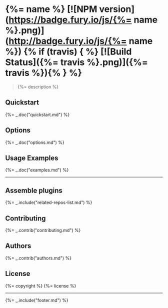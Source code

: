 # {%= name %} [![NPM version](https://badge.fury.io/js/{%= name %}.png)](http://badge.fury.io/js/{%= name %}) {% if (travis) { %} [![Build Status]({%= travis %}.png)]({%= travis %}){% } %}

> {%= description %}

## Quickstart
{%= _.doc("quickstart.md") %}

## Options
{%= _.doc("options.md") %}

## Usage Examples
{%= _.doc("examples.md") %}

***

## Assemble plugins
{%= _.include("related-repos-list.md") %}

## Contributing
{%= _.contrib("contributing.md") %}

## Authors
{%= _.contrib("authors.md") %}

## License
{%= copyright %}
{%= license %}

***

{%= _.include("footer.md") %}
